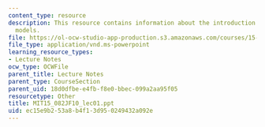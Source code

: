 ```yaml
---
content_type: resource
description: This resource contains information about the introduction to network
  models.
file: https://ol-ocw-studio-app-production.s3.amazonaws.com/courses/15-082j-network-optimization-fall-2010/ec15e9b253a8b4f13d950249432a092e_MIT15_082JF10_lec01.ppt
file_type: application/vnd.ms-powerpoint
learning_resource_types:
- Lecture Notes
ocw_type: OCWFile
parent_title: Lecture Notes
parent_type: CourseSection
parent_uid: 18d0dfbe-e4fb-f8e0-bbec-099a2aa95f05
resourcetype: Other
title: MIT15_082JF10_lec01.ppt
uid: ec15e9b2-53a8-b4f1-3d95-0249432a092e
---
```

